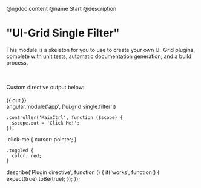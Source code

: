 @ngdoc content
@name Start
@description

# "UI-Grid Single Filter"

This module is a skeleton for you to use to create your own UI-Grid plugins, complete with unit tests, automatic documentation generation, and a build process.

<br>
<br>

<example name="example-name" module="app">
  <file name="index.html" type="html">
    <div ng-controller="MainCtrl">
      Custom directive output below:
      <br>
      <br>
      <example-plugin-directive class="test-directive">{{ out }}</example-plugin-directive>
    </div>
  </file>
  <file name="app.js">
    angular.module('app', ['ui.grid.single.filter'])

    .controller('MainCtrl', function ($scope) {
      $scope.out = 'Click Me!';
    });
  </file>
  <file name="app.css">
    .click-me {
      cursor: pointer;
    }

    .toggled {
      color: red;
    }
  </file>
  <file name="protractor.js" type="protractor">
    describe('Plugin directive', function () {
      it('works', function() {
        expect(true).toBe(true);
      });
    });
  </file>
</example>
